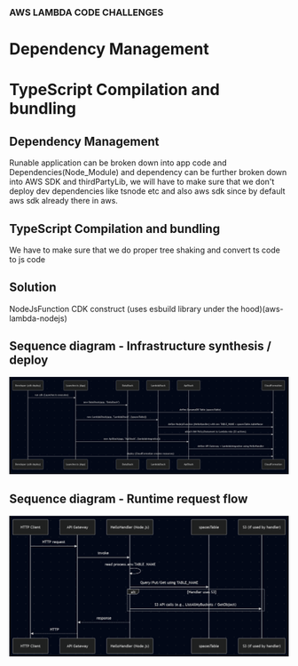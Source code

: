 ### AWS LAMBDA CODE CHALLENGES
# Dependency Management
# TypeScript Compilation and bundling


## Dependency Management
Runable application can be broken down into app code and Dependencies(Node_Module) and dependency can be further broken down into AWS SDK and thirdPartyLib, we will have to make sure that we don't deploy dev dependencies like tsnode etc and also aws sdk since by default aws sdk already there in aws.

## TypeScript Compilation and bundling
We have to make sure that we do proper tree shaking and convert ts code to js code

## Solution
NodeJsFunction CDK construct (uses esbuild library under the hood)(aws-lambda-nodejs)

## Sequence diagram - Infrastructure synthesis / deploy
![alt text](image.png)

## Sequence diagram - Runtime request flow
![alt text](image-1.png)